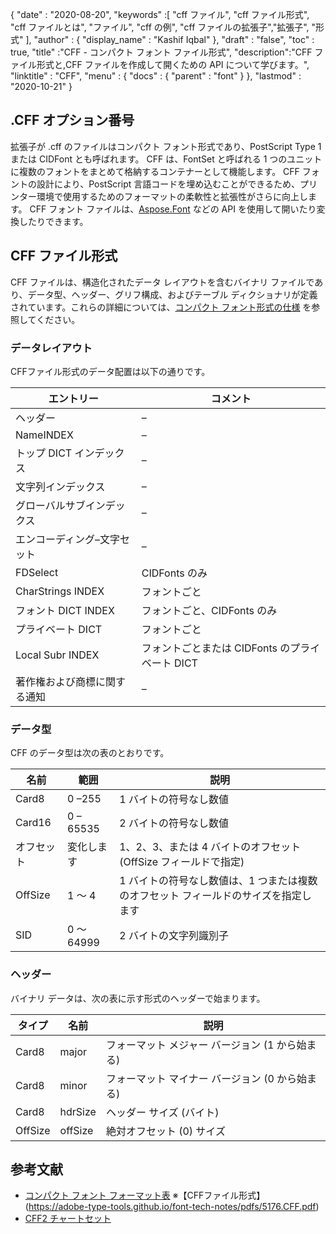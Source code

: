 {
  "date" : "2020-08-20",
  "keywords" :[ "cff ファイル", "cff ファイル形式", "cff ファイルとは", "ファイル", "cff の例", "cff ファイルの拡張子","拡張子", "形式" ],
  "author" : {
    "display_name" : "Kashif Iqbal"
},
  "draft" : "false",
  "toc" : true,
  "title" :"CFF - コンパクト フォント ファイル形式",
  "description":"CFF ファイル形式と,CFF ファイルを作成して開くための API について学びます。",
  "linktitle" : "CFF",
  "menu" : {
    "docs" : {
      "parent" : "font"
}
},
  "lastmod" : "2020-10-21"
}

## .CFF オプション番号

拡張子が .cff のファイルはコンパクト フォント形式であり、PostScript Type 1 または CIDFont とも呼ばれます。 CFF は、FontSet と呼ばれる 1 つのユニットに複数のフォントをまとめて格納するコンテナーとして機能します。 CFF フォントの設計により、PostScript 言語コードを埋め込むことができるため、プリンター環境で使用するためのフォーマットの柔軟性と拡張性がさらに向上します。 CFF フォント ファイルは、[Aspose.Font](https://products.aspose.com/font) などの API を使用して開いたり変換したりできます。

## CFF ファイル形式

CFF ファイルは、構造化されたデータ レイアウトを含むバイナリ ファイルであり、データ型、ヘッダー、グリフ構成、およびテーブル ディクショナリが定義されています。これらの詳細については、[コンパクト フォント形式の仕様](https://learn.microsoft.com/en-us/typography/opentype/spec/cff) を参照してください。

### データレイアウト
CFFファイル形式のデータ配置は以下の通りです。

|エントリー|コメント|
---|---|
|ヘッダー|–|
|NameINDEX|–|
|トップ DICT インデックス|–|
|文字列インデックス|–|
|グローバルサブインデックス|–|
|エンコーディング–文字セット|–|
|FDSelect|CIDFonts のみ|
|CharStrings INDEX|フォントごと|
|フォント DICT INDEX|フォントごと、CIDFonts のみ|
|プライベート DICT|フォントごと|
|Local Subr INDEX|フォントごとまたは CIDFonts のプライベート DICT|
|著作権および商標に関する通知|–|

### データ型

CFF のデータ型は次の表のとおりです。

|名前|範囲|説明|
---|---|---|
|Card8|0 –255|1 バイトの符号なし数値|
|Card16|0 – 65535|2 バイトの符号なし数値|
|オフセット|変化します|1、2、3、または 4 バイトのオフセット (OffSize フィールドで指定)|
|OffSize|1 ～ 4|1 バイトの符号なし数値は、1 つまたは複数のオフセット フィールドのサイズを指定します|
|SID|0 ～ 64999|2 バイトの文字列識別子|

### ヘッダー

バイナリ データは、次の表に示す形式のヘッダーで始まります。

|タイプ|名前|説明|
---|---|---|
|Card8|major|フォーマット メジャー バージョン (1 から始まる)|
|Card8|minor|フォーマット マイナー バージョン (0 から始まる)|
|Card8|hdrSize|ヘッダー サイズ (バイト)|
|OffSize|offSize|絶対オフセット (0) サイズ|

## 参考文献

* [コンパクト フォント フォーマット表](https://learn.microsoft.com/en-us/typography/opentype/spec/cff)
※【CFFファイル形式】(https://adobe-type-tools.github.io/font-tech-notes/pdfs/5176.CFF.pdf)
* [CFF2 チャートセット](https://learn.microsoft.com/en-us/typography/opentype/spec/cff2charstr)

